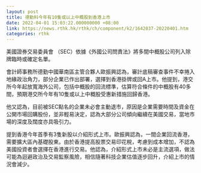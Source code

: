 ```yaml
---
layout: post
title: 德勤料今年有10隻或以上中概股到香港上市
date: 2022-04-01 15:03:22.000000000 +08:00
link: https://news.rthk.hk/rthk/ch/component/k2/1642037-20220401.htm
categories: rthk
---
```


美國證券交易委員會 （SEC）依據《外國公司問責法》將多間中概股公司列入除牌臨時或確定名單。

會計師事務所德勤中國華南區主管合夥人歐振興認為，審計底稿審查事件不幸捲入地緣政治角力，部分企業已作出部署，選擇到香港掛牌或回A上市。他提到，港交所今年起放寬海外公司，包括中概股的回流標準，估算符合條件的中概股有40多間，預期港交所今年有10隻或以上中概股受惠新措施回歸香港。

他又認為，目前被SEC點名的企業未必會主動退市，原因是企業需要時間及資金在公開市場回購股份，並非輕易決定，認為大部分公司傾向繼續在美國交易，當地市場的深度及闊度亦具吸引力。

提到香港今年首季有3隻新股以介紹形式上市。歐振興認為，一間企業回流香港，需要擴大區內基礎股東。由於香港提高股票交易印花稅，考慮到成本增加，不認為美國投資者會選擇在香港進行交易。他認為，介紹形式上市未必是主流選項，做法可能為迴避政治及交易監察風險，相信隨著科技企業估值逐步回升，介紹上市的情況會減少。
